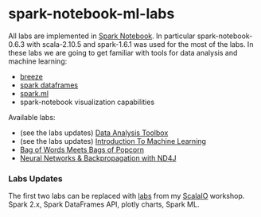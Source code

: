 # spark-notebook-ml-labs
All labs are implemented in [Spark Notebook](https://github.com/andypetrella/spark-notebook). In particular spark-notebook-0.6.3 with scala-2.10.5 and spark-1.6.1 was used for the most of the labs.
In these labs we are going to get familiar with tools for data analysis and machine learning:
* [breeze](https://github.com/scalanlp/breeze)
* [spark dataframes](http://spark.apache.org/docs/latest/sql-programming-guide)
* [spark.ml](http://spark.apache.org/docs/latest/ml-guide.html)
* spark-notebook visualization capabilities

Available labs:
* (see the labs updates) [Data Analysis Toolbox](https://github.com/drewnoff/spark-notebook-ml-labs/tree/master/labs/DataAnalysisToolbox)
* (see the labs updates) [Introduction To Machine Learning](https://github.com/drewnoff/spark-notebook-ml-labs/tree/master/labs/IntroToMachineLearning)
* [Bag of Words Meets Bags of Popcorn](https://github.com/drewnoff/spark-notebook-ml-labs/tree/master/labs/BagOfWordsMeetsBagsOfPopcorn)
* [Neural Networks & Backpropagation with ND4J](https://github.com/drewnoff/spark-notebook-ml-labs/tree/master/labs/DLFramework)

### Labs Updates
The first two labs can be replaced with [labs](https://www.dropbox.com/s/oid55diw61vvhhi/scalaIO-notebooks.zip?dl=0) from my [ScalaIO](http://scala.io/2016/talks.html#/#MFT-5837) workshop. Spark 2.x, Spark DataFrames API, plotly charts, Spark ML.
